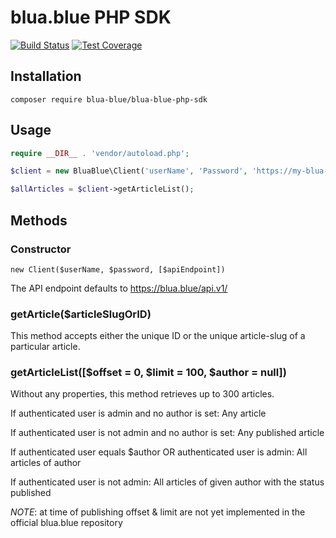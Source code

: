 # blua.blue PHP SDK

[![Build Status](https://travis-ci.com/blua-blue/blua-blue-php-sdk.svg?branch=master)](https://travis-ci.com/blua-blue/blua-blue-php-sdk)
[![Test Coverage](https://api.codeclimate.com/v1/badges/5d8e1b32be829ece1e55/test_coverage)](https://codeclimate.com/github/blua-blue/blua-blue-php-sdk/test_coverage)

## Installation

`composer require blua-blue/blua-blue-php-sdk`

## Usage

```PHP
require __DIR__ . 'vendor/autoload.php';

$client = new BluaBlue\Client('userName', 'Password', 'https://my-blua-blue-installation.com/api.v1/');

$allArticles = $client->getArticleList();

```

## Methods

### Constructor

`new Client($userName, $password, [$apiEndpoint])`

The API endpoint defaults to https://blua.blue/api.v1/

### getArticle($articleSlugOrID)

This method accepts either the unique ID or the unique article-slug of a particular article.

### getArticleList([$offset = 0, $limit = 100, $author = null])

Without any properties, this method retrieves up to 300 articles. 

If authenticated user is admin and no author is set:
Any article

If authenticated user is not admin and no author is set:
Any published article

If authenticated user equals $author OR authenticated user is admin:
All articles of author

If authenticated user is not admin: All articles of given author with the status published

_NOTE_: at time of publishing offset & limit are not yet implemented in the official blua.blue repository